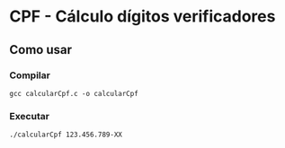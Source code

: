 # CPF - Cálculo dígitos verificadores

## Como usar

### Compilar

```shell
gcc calcularCpf.c -o calcularCpf
```

### Executar

```shell
./calcularCpf 123.456.789-XX
```
